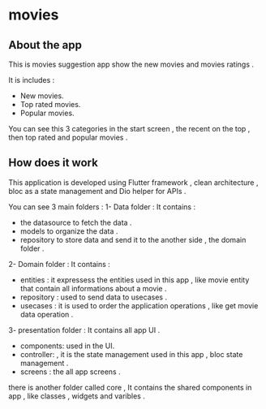 # movies

## About the app
This is movies suggestion app show the new movies and movies ratings .

It is includes : 
- New movies.
- Top rated movies.
- Popular movies.

You can see this 3 categories in the start screen , the recent on the top , then top rated and popular movies . 

## How does it work 
This application is developed using Flutter framework , clean architecture , bloc as a state management and Dio helper for APIs . 

You can see 3 main folders : 
1- Data folder : 
  It contains :
  - the datasource to fetch the data .
  -  models to organize the data .
  -   repository to store data and send it to the another side , the domain folder . 

2- Domain folder : 
  It contains :
  - entities : it expressess the entities used in this app , like movie entity that contain all informations about a movie .
  -  repository : used to send data to usecases .
  -   usecases : it is used to order the application operations , like get movie data operation .

3- presentation folder : 
  It contains all app UI .
  - components: used in the UI.
  -  controller: , it is the state management used in this app , bloc state management .
  -   screens : the all app screens . 

there is another folder called core , It contains the shared components in app , like classes , widgets and varibles .  
  
